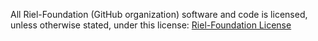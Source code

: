 All Riel-Foundation (GitHub organization) software and code is licensed, 
unless otherwise stated,
under this license:
[Riel-Foundation License](LICENSE)